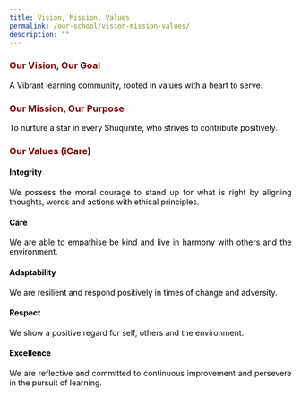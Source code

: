 ```yaml
---
title: Vision, Mission, Values
permalink: /our-school/vision-mission-values/
description: ""
---
```


<h3 style="text-align: justify;"><strong><span style="color: #800000;">Our Vision, Our Goal</span></strong></h3>
<p style="text-align: justify;"><span style="color: #000000;">A Vibrant learning community, rooted in values with a heart to serve.</span></p>
<h3 style="text-align: justify;"><strong><span style="color: #800000;">Our Mission, Our Purpose</span></strong></h3>
<p style="text-align: justify;"><span style="color: #000000;">To nurture a star in every Shuqunite, who strives to contribute positively.</span></p>
<h3 style="text-align: justify;"><strong><span style="color: #800000;">Our Values (iCare)</span></strong></h3>
<h4 style="text-align: justify;"><span style="color: #000000;"><strong>Integrity</strong></span></h4>
<p style="text-align: justify;"><span style="color: #000000;">We possess the moral courage to stand up for what is right by aligning thoughts, words and actions with ethical principles.</span></p>
<h4 style="text-align: justify;"><span style="color: #000000;"><strong>Care</strong></span></h4>
<p style="text-align: justify;"><span style="color: #000000;">We are able to empathise be kind and live in harmony with others and the environment.</span></p>
<h4 style="text-align: justify;"><span style="color: #000000;"><strong>Adaptability</strong></span></h4>
<p style="text-align: justify;"><span style="color: #000000;">We are resilient and respond positively in times of change and adversity.</span></p>
<h4 style="text-align: justify;"><span style="color: #000000;"><strong>Respect</strong></span></h4>
<p style="text-align: justify;"><span style="color: #000000;">We show a positive regard for self, others and the environment.</span></p>
<h4 style="text-align: justify;"><span style="color: #000000;"><strong>Excellence</strong></span></h4>
<p style="text-align: justify;"><span style="color: #000000;">We are reflective and committed to continuous improvement and persevere in the pursuit of learning.</span></p>